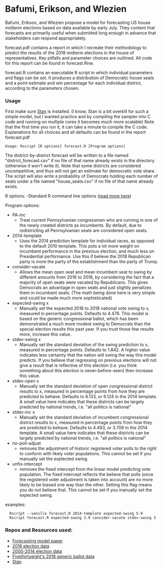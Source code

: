 # Bafumi, Erikson, and Wlezien

Bafumi, Erikson, and Wlezien propose a model for forecasting US house midterm elections based on data available by early July. They content that forecasts are primarily useful when submitted long enough in advance that stakeholders can respond appropriately. 

forecast.pdf contains a report in which I recreate their methodology to predict the results of the 2018 midterm elections in the house of representatives. Key pitfalls and parameter choices are outlined. All code for this report can be found in forecast.Rnw.

forecast.R contains an executable R script in which individual parameters and flags can be set. It produces a distribution of Democratic house seats and a point estimate and win percentage for each individual district, according to the parameters chosen.

### Usage
First make sure [Stan](http://mc-stan.org/) is installed. (I know, Stan is a bit overkill for such a simple model, but I wanted practice and by compiling the sampler into C code and running on multiple cores it becomes much more scalable) Note that the first time you run it, it can take a minute to compile the C code. Explanations for all choices and all defaults can be found in the report forecast.pdf

```console
Usage: Rscript [R options] forecast.R [Program options]
```

The district-by-district forecast will be written to a file named "district_forecast.csv" if no file of that name already exists in the directory (otherwise it won't write it). Note that some districts are considered uncompetitive, and thus will not get an estimate for democratic vote share. The script will also write a probability of Democrats holding each number of seats under a file named "house_seats.csv" if no file of that name already exists.

R options:
  -Standard R command line options ([read more here](https://stat.ethz.ch/R-manual/R-devel/library/base/html/Startup.html))

Program options:
* PA-inc
    * Treat current Pennsylvanian congressmen who are running in one of the newly created districts as incumbents. By default, due to redistricting all Pennsylvanian seats are considered open seats.
* 2014-template
    * Uses the 2014 prediction template for individual races, as opposed to the default 2010 template. This puts a lot more weight on incumbent performance in the previous election, and much less on Presidential performance. Use this if believe the 2018 Republican party is more the party of the establishment than the party of Trump. 
* consider-vacate
    * Allows the mean open seat and mean incumbent seat to swing by different amounts from 2016 to 2018, by considering the fact that a majority of open seats were vacated by Republicans. This gives Democrats an advantage in open seats and just slightly penalizes them in incumbent seats. (The math being done here is very simple and could be made much more sophisticated)
* expected-swing x
    * Manually set the expected 2016 to 2018 national vote swing to x, measured in percentage points. Defaults to 4.476. This model is based on the generic congressional ballot, which has been demonstrated a much more modest swing to Democrats than the special election results this past year. If you trust those few results more, increase this value. 
* stdev-swing x
    * Manually set the standard deviation of the swing prediction to x, measured in percentage points. Defaults to 1.842. A higher value indicates less certainty that the nation will swing the way this model predicts. If you believe that regressing on previous elections will not give a result that is reflective of this election (i.e. you think something about this election is never-before-seen) then increase this value. 
* stdev-open x
    * Manually set the standard deviation of open congressional district results to x, measured in percentage points from how they are predicted to behave. Defaults to 6.133, or 6.124 in the 2014 template. A small value here indicates that these districts can be largely predicted by national trends, i.e. "all politics is national"
* stdev-inc x
    * Manually set the standard deviation of incumbent congressional district results to x, measured in percentage points from how they are predicted to behave. Defaults to 4.493, or 3.709 in the 2014 template. A small value here indicates that these districts can be largely predicted by national trends, i.e. "all politics is national"
* no-poll-adjust
    * removes the adjustment of historic registered voter polls to the right to conform with likely voter populations. This cannot be set if you manually set the exptected swing.
* unfix-intercept
    * removes the fixed intercept from the linear model predicting vote population. The fixed intercept reflects the believe that polls (once the registered voter adjustment is taken into account) are no more likely to be biased one way than the other. Setting this flag means you do not believe that. This cannot be set if you manually set the expected swing.

examples:
```console
  Rscript --vanilla forecast.R 2014-template expected-swing 5.9
  Rscript forecast.R expected-swing 3.9 consider-vacate stdev-swing 3
```

### Repos and Resources used:

* [Forecasting model paper](https://www.cambridge.org/core/journals/ps-political-science-and-politics/article/div-classtitlenational-polls-district-information-and-house-seats-forecasting-the-2014-midterm-electiondiv/30AA4C783033BC766ADC110C9317EB33)
* [2016 election data](https://github.com/Prooffreader/election_2016_data)
* [2000-2014 election data](https://github.com/timothyrenner/fec-election-results)
* [Fivethirtyeight's 2018 generic ballot data](https://github.com/fivethirtyeight/data/tree/master/congress-generic-ballot)
* [Stan](http://mc-stan.org/)
